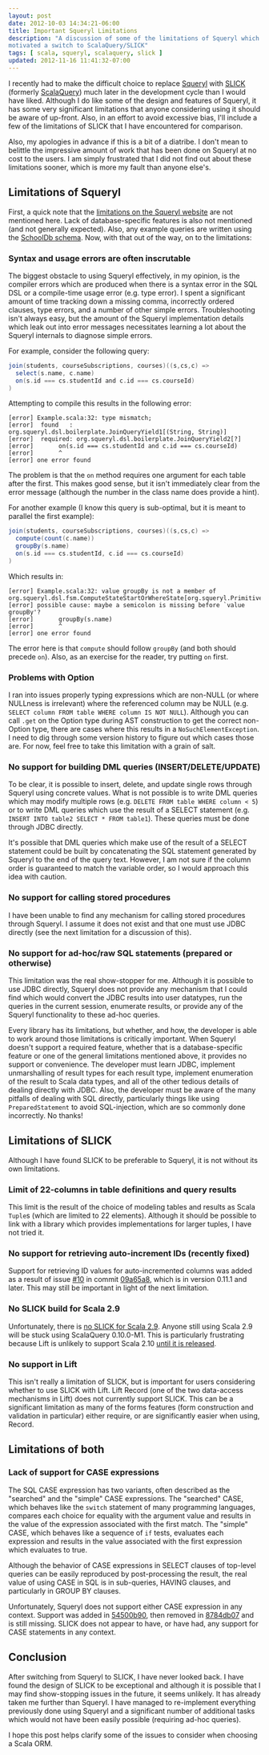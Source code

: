 ```yaml
---
layout: post
date: 2012-10-03 14:34:21-06:00
title: Important Squeryl Limitations
description: "A discussion of some of the limitations of Squeryl which \
motivated a switch to ScalaQuery/SLICK"
tags: [ scala, squeryl, scalaquery, slick ]
updated: 2012-11-16 11:41:32-07:00
---
```

I recently had to make the difficult choice to replace
[Squeryl](http://squeryl.org/) with [SLICK](http://slick.lightbend.com/)
(formerly [ScalaQuery](http://scalaquery.org/)) much later in the development
cycle than I would have liked.  Although I do like some of the design and
features of Squeryl, it has some very significant limitations that anyone
considering using it should be aware of up-front.  Also, in an effort to avoid
excessive bias, I'll include a few of the limitations of SLICK that I have
encountered for comparison.

<!--more-->

Also, my apologies in advance if this is a bit of a diatribe.  I don't mean to
belittle the impressive amount of work that has been done on Squeryl at no
cost to the users.  I am simply frustrated that I did not find out about these
limitations sooner, which is more my fault than anyone else's.

## Limitations of Squeryl

First, a quick note that the [limitations on the Squeryl
website](http://squeryl.org/limitations.html) are not mentioned here.  Lack of
database-specific features is also not mentioned (and not generally expected).
Also, any example queries are written using the [SchoolDb
schema](https://github.com/max-l/Squeryl/blob/master/src/test/scala/org/squeryl/test/schooldb/SchoolDb.scala).
Now, with that out of the way, on to the limitations:

### Syntax and usage errors are often inscrutable

The biggest obstacle to using Squeryl effectively, in my opinion, is the
compiler errors which are produced when there is a syntax error in the SQL DSL
or a compile-time usage error (e.g. type error).  I spent a significant amount
of time tracking down a missing comma, incorrectly ordered clauses, type
errors, and a number of other simple errors.  Troubleshooting isn't always
easy, but the amount of the Squeryl implementation details which leak out into
error messages necessitates learning a lot about the Squeryl internals to
diagnose simple errors.

For example, consider the following query:

``` scala
join(students, courseSubscriptions, courses)((s,cs,c) =>
  select(s.name, c.name)
  on(s.id === cs.studentId and c.id === cs.courseId)
)
```

Attempting to compile this results in the following error:

    [error] Example.scala:32: type mismatch;
    [error]  found   : org.squeryl.dsl.boilerplate.JoinQueryYield1[(String, String)]
    [error]  required: org.squeryl.dsl.boilerplate.JoinQueryYield2[?]
    [error]       on(s.id === cs.studentId and c.id === cs.courseId)
    [error]       ^
    [error] one error found

The problem is that the `on` method requires one argument for each table after
the first.  This makes good sense, but it isn't immediately clear from the
error message (although the number in the class name does provide a hint).

For another example (I know this query is sub-optimal, but it is meant to
parallel the first example):

``` scala
join(students, courseSubscriptions, courses)((s,cs,c) =>
  compute(count(c.name))
  groupBy(s.name)
  on(s.id === cs.studentId, c.id === cs.courseId)
)
```

Which results in:

    [error] Example.scala:32: value groupBy is not a member of org.squeryl.dsl.fsm.ComputeStateStartOrWhereState[org.squeryl.PrimitiveTypeMode.LongType]
    [error] possible cause: maybe a semicolon is missing before `value groupBy'?
    [error]       groupBy(s.name)
    [error]       ^
    [error] one error found

The error here is that `compute` should follow `groupBy` (and both should
precede `on`).  Also, as an exercise for the reader, try putting `on` first.

### Problems with Option

I ran into issues properly typing expressions which are non-NULL (or where
NULLness is irrelevant) where the referenced column may be NULL (e.g. `SELECT
column FROM table WHERE column IS NOT NULL`).  Although you can call `.get` on
the Option type during AST construction to get the correct non-Option type,
there are cases where this results in a `NoSuchElementException`.  I need to
dig through some version history to figure out which cases those are.  For now,
feel free to take this limitation with a grain of salt.

### No support for building DML queries (INSERT/DELETE/UPDATE)

To be clear, it is possible to insert, delete, and update single rows through
Squeryl using concrete values.  What is not possible is to write DML queries
which may modify multiple rows (e.g. `DELETE FROM table WHERE column < 5`) or
to write DML queries which use the result of a SELECT statement (e.g.  `INSERT
INTO table2 SELECT * FROM table1`).  These queries must be done through JDBC
directly.

It's possible that DML queries which make use of the result of a SELECT
statement could be built by concatenating the SQL statement generated
by Squeryl to the end of the query text.  However, I am not sure if the column
order is guaranteed to match the variable order, so I would approach this
idea with caution.

### No support for calling stored procedures

I have been unable to find any mechanism for calling stored procedures through
Squeryl.  I assume it does not exist and that one must use JDBC directly (see
the next limitation for a discussion of this).

### No support for ad-hoc/raw SQL statements (prepared or otherwise)

This limitation was the real show-stopper for me.  Although it is possible to
use JDBC directly, Squeryl does not provide any mechanism that I could find
which would convert the JDBC results into user datatypes, run the queries in
the current session, enumerate results, or provide any of the Squeryl
functionality to these ad-hoc queries.

Every library has its limitations, but whether, and how, the developer is able
to work around those limitations is critically important.  When Squeryl
doesn't support a required feature, whether that is a database-specific
feature or one of the general limitations mentioned above, it provides no
support or convenience.  The developer must learn JDBC, implement
unmarshalling of result types for each result type, implement enumeration of
the result to Scala data types, and all of the other tedious details of
dealing directly with JDBC.  Also, the developer must be aware of the many
pitfalls of dealing with SQL directly, particularly things like using
`PreparedStatement` to avoid SQL-injection, which are so commonly done
incorrectly.  No thanks!

## Limitations of SLICK

Although I have found SLICK to be preferable to Squeryl, it is not without its
own limitations.

### Limit of 22-columns in table definitions and query results

This limit is the result of the choice of modeling tables and results as Scala
`Tuple`s (which are limited to 22 elements).  Although it should be possible to
link with a library which provides implementations for larger tuples, I have
not tried it.

### No support for retrieving auto-increment IDs (recently fixed)

Support for retrieving ID values for auto-incremented columns was added as a
result of issue [#10](https://github.com/slick/slick/issues/10) in commit
[09a65a8](https://github.com/slick/slick/commit/09a65a8e88a0363412e218dc5c06023b69809649),
which is in version 0.11.1 and later.  This may still be important in light of
the next limitation.

### No SLICK build for Scala 2.9

Unfortunately, there is [no SLICK for Scala
2.9](https://github.com/slick/slick/issues/25).  Anyone still using Scala 2.9
will be stuck using ScalaQuery 0.10.0-M1.  This is particularly frustrating
because Lift is unlikely to support Scala 2.10 [until it is
released](https://groups.google.com/d/msg/liftweb/4IhZBN2aMXk/RWPnv2JNcHYJ).

### No support in Lift

This isn't really a limitation of SLICK, but is important for users
considering whether to use SLICK with Lift.  Lift Record (one of the two
data-access mechanisms in Lift) does not currently support SLICK.  This can be
a significant limitation as many of the forms features (form construction and
validation in particular) either require, or are significantly easier when
using, Record.

## Limitations of both

### Lack of support for CASE expressions

The SQL CASE expression has two variants, often described as the "searched"
and the "simple" CASE expressions.  The "searched" CASE, which behaves like
the `switch` statement of many programming languages, compares each choice for
equality with the argument value and results in the value of the expression
associated with the first match.  The "simple" CASE, which behaves like a
sequence of `if` tests, evaluates each expression and results in the value
associated with the first expression which evaluates to true.

Although the behavior of CASE expressions in SELECT clauses of top-level
queries can be easily reproduced by post-processing the result, the real value
of using CASE in SQL is in sub-queries, HAVING clauses, and particularly in
GROUP BY clauses.

Unfortunately, Squeryl does not support either CASE expression in any context.
Support was added in
[54500b90](https://github.com/max-l/Squeryl/commit/54500b907f2fc1024b62a30475794dde32008cee),
then removed in
[8784db07](https://github.com/max-l/Squeryl/commit/8784db07f7fdec5aa73034556c1fb6a14c13e7d2)
and is still missing.  SLICK does not appear to have, or have had, any support
for CASE statements in any context.

## Conclusion

After switching from Squeryl to SLICK, I have never looked back.  I have found
the design of SLICK to be exceptional and although it is possible that I may
find show-stopping issues in the future, it seems unlikely.  It has already
taken me further than Squeryl.  I have managed to re-implement everything
previously done using Squeryl and a significant number of additional tasks
which would not have been easily possible (requiring ad-hoc queries).

I hope this post helps clarify some of the issues to consider when choosing a
Scala ORM.
